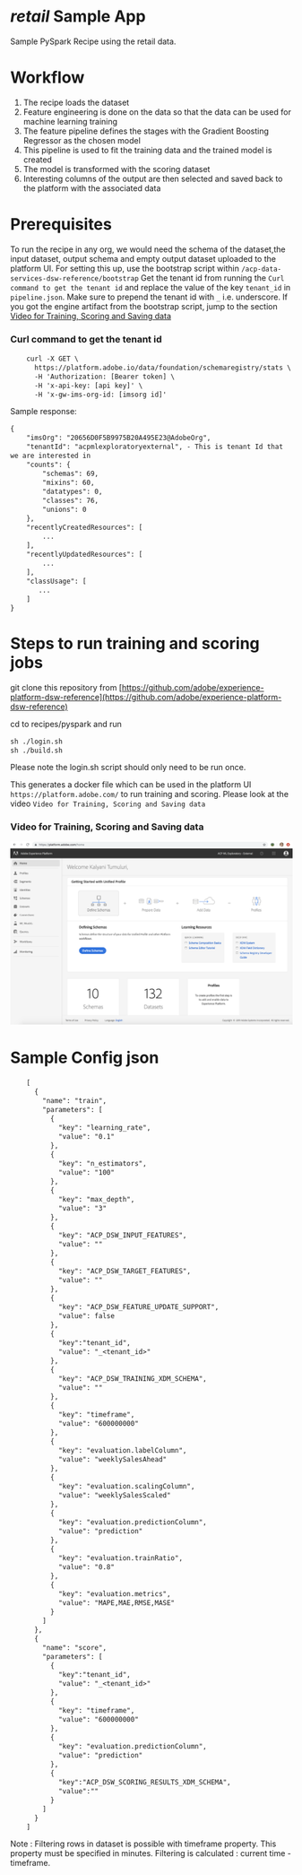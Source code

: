 # _retail_ Sample App

Sample PySpark Recipe using the retail data.

# Workflow
 
1. The recipe loads the dataset
2. Feature engineering is done on the data so that the data can be used for machine learning training
3. The feature pipeline defines the stages with the Gradient Boosting Regressor as the chosen model
4. This pipeline is used to fit the training data and the trained model is created
5. The model is transformed with the scoring dataset
6. Interesting columns of the output are then selected and saved back to the platform with the associated data

# Prerequisites

To run the recipe in any org, we would need the schema of the dataset,the input dataset, 
output schema and empty output dataset uploaded to the platform UI. For setting this up, use the bootstrap script 
within `/acp-data-services-dsw-reference/bootstrap`
Get the tenant id from running the `Curl command to get the tenant id` and replace the value of the key `tenant_id` in 
`pipeline.json`. Make sure to prepend the tenant id with `_` i.e. underscore.
If you got the engine artifact from the bootstrap script, jump to the section [Video for Training, Scoring and Saving
 data](#video-for-training-scoring-and-saving-data) 

### Curl command to get the tenant id

```
    curl -X GET \
      https://platform.adobe.io/data/foundation/schemaregistry/stats \
      -H 'Authorization: [Bearer token] \
      -H 'x-api-key: [api key]' \
      -H 'x-gw-ims-org-id: [imsorg id]'
``` 
 
 Sample response:
 
 ```
 {
     "imsOrg": "20656D0F5B9975B20A495E23@AdobeOrg",
     "tenantId": "acpmlexploratoryexternal", - This is tenant Id that we are interested in
     "counts": {
         "schemas": 69,
         "mixins": 60,
         "datatypes": 0,
         "classes": 76,
         "unions": 0
     },
     "recentlyCreatedResources": [
         ...
     ],
     "recentlyUpdatedResources": [
         ...
     ],
     "classUsage": [
     	...
     ]   
 }
 ```

# Steps to run training and scoring jobs

git clone this repository from [https://github.com/adobe/experience-platform-dsw-reference](https://github.com/adobe/experience-platform-dsw-reference) 


cd to recipes/pyspark and run 
```
sh ./login.sh
sh ./build.sh
```
Please note the login.sh script should only need to be run once.

This generates a docker file which can be used in the platform UI `https://platform.adobe.com/` to run training and scoring. 
Please look at the video `Video for Training, Scoring and Saving data`

### Video for Training, Scoring and Saving data
[![Watch the video](../../docs/images/HomePage.png)](https://youtu.be/Ob_o0FgRXU4)

# Sample Config json
```
    [
      {
        "name": "train",
        "parameters": [
          {
            "key": "learning_rate",
            "value": "0.1"
          },
          {
            "key": "n_estimators",
            "value": "100"
          },
          {
            "key": "max_depth",
            "value": "3"
          },
          {
            "key": "ACP_DSW_INPUT_FEATURES",
            "value": ""
          },
          {
            "key": "ACP_DSW_TARGET_FEATURES",
            "value": ""
          },
          {
            "key": "ACP_DSW_FEATURE_UPDATE_SUPPORT",
            "value": false
          },
          {
            "key":"tenant_id",
            "value": "_<tenant_id>"
          },
          {
            "key": "ACP_DSW_TRAINING_XDM_SCHEMA",
            "value": ""
          },
          {
            "key": "timeframe",
            "value": "600000000"
          },
          {
            "key": "evaluation.labelColumn",
            "value": "weeklySalesAhead"
          },
          {
            "key": "evaluation.scalingColumn",
            "value": "weeklySalesScaled"
          },
          {
            "key": "evaluation.predictionColumn",
            "value": "prediction"
          },
          {
            "key": "evaluation.trainRatio",
            "value": "0.8"
          },
          {
            "key": "evaluation.metrics",
            "value": "MAPE,MAE,RMSE,MASE"
          }
        ]
      },
      {
        "name": "score",
        "parameters": [
          {
            "key":"tenant_id",
            "value": "_<tenant_id>"
          },
          {
            "key": "timeframe",
            "value": "600000000"
          },
          {
            "key": "evaluation.predictionColumn",
            "value": "prediction"
          },
          {
            "key":"ACP_DSW_SCORING_RESULTS_XDM_SCHEMA",
            "value":""
          }
        ]
      }
    ]
```
Note : 
Filtering rows in dataset is possible with timeframe property. 
This property must be specified in minutes.
Filtering is calculated : current time - timeframe.
